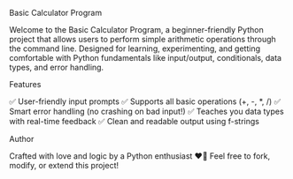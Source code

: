  Basic Calculator Program
 
Welcome to the Basic Calculator Program, a beginner-friendly Python project that allows users to perform simple arithmetic operations through the command line. Designed for learning, experimenting, and getting comfortable with Python fundamentals like input/output, conditionals, data types, and error handling.

Features

✅ User-friendly input prompts
✅ Supports all basic operations (+, -, *, /)
✅ Smart error handling (no crashing on bad input!)
✅ Teaches you data types with real-time feedback
✅ Clean and readable output using f-strings

Author

Crafted with love and logic by a Python enthusiast ❤️🧠
Feel free to fork, modify, or extend this project!
